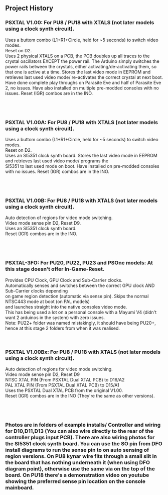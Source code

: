 ## Project History



### PSXTAL V1.00: For PU8 / PU18 with XTALS (not later models using a clock synth circuit).<br />
Uses a buttom combo (L1+R1+Circle, held for ~5 seconds) to switch video modes.<br />
Reset on D2.<br />
Uses 2 physical XTALS on a PCB, the PCB doubles up all traces to the crystal oscillators EXCEPT the
power rail. The Arduino simply switches the power rails between the crystals, either activating/de-activating
them, so that one is active at a time. Stores the last video mode in EEPROM and retrieves last used video mode/ re-activates
the correct crystal at next boot.<br />
Have done complete play throughs on Parasite Eve and half of Parasite Eve 2, no issues. Have also installed
on multiple pre-modded consoles with no issues. Reset (IGR) combos are in the INO.<br />
<br />
<br />
<br />
### PSXTAL V1.00A: For PU8 / PU18 with XTALS (not later models using a clock synth circuit).<br />
Uses a buttom combo (L1+R1+Circle, held for ~5 seconds) to switch video modes.<br />
Reset on D2.<br />
Uses an SI5351 clock synth board. Stores the last video mode in EEPROM and retrieves last used video mode/ programs the<br />
SI5351 to last used mode on boot. Have installed on pre-modded consoles with no issues. Reset (IGR) combos are in the INO.<br />
<br />
<br />
<br />
### PSXTAL V1.00B: For PU8 / PU18 with XTALS (not later models using a clock synth circuit).<br />
Auto detection of regions for video mode switching.<br />
Video mode sense pin D2, Reset D9.<br />
Uses an SI5351 clock synth board.<br />
Reset (IGR) combos are in the INO.<br />
<br />
<br />
<br />
### PSXTAL-3FO: For PU20, PU22, PU23 and PSOne models: At this stage doesn't offer In-Game-Reset.<br />
Provides CPU Clock, GPU Clock and Sub-Carrier clocks.<br />
Automatically senses and switches between the correct GPU clock AND Sub-Carrier clocks depending<br />
on game region detection (automatic via sense pin). Skips the normal NTSC443 mode at boot (on PAL models)<br />
and launches straight into the native consoles video mode.<br />
This has being used a lot on a personal console with a Mayumi V4 (didn't want 2 arduinos in the system) with zero issues.
<br />
Note: PU22+ folder was named mistakingly, it should have being PU20+, hence at this stage 2 folders from when it was realised.<br />
<br />
<br />
### PSXTAL V1.00Bx: For PU8 / PU18 with XTALS (not later models using a clock synth circuit).<br />
Auto detection of regions for video mode switching.<br />
Video mode sense pin D2, Reset D9<br />
NTSC XTAL PIN (From PSXTAL Dual XTAL PCB) to D16/A2<br />
PAL XTAL PIN (From PSXTAL Dual XTAL PCB) to D15/A1<br />
Uses the PSXTAL Dual XTAL PCB from the original V1.00.<br />
Reset (IGR) combos are in the INO (They're the same as other versions).<br />
<br />
<br />
<br />
### Photos are in folders of example installs/ Controller and wiring for D10,D11,D13 (You can also wire directly to the rear of the controller plugs input PCB). There are also wiring photos for the SI5351 clock synth board. You can use the SO pin from DFO install diagrams to run the sense pin to on auto sensing of region versions. On PU8 kynar wire fits through a small slit in the board that has nothing underneath it (when using DFO diagram point), otherwise use the same via on the top of the board. On PU18 there's a demonstration video on youtube showing the preferred sense pin location on the console mainboard.
